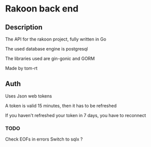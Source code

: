 # Rakoon back end

## Description

The API for the rakoon project, fully written in Go

The used database engine is postgresql

The libraries used are gin-gonic and GORM

Made by tom-rt

## Auth
Uses Json web tokens

A token is valid 15 minutes, then it has to be refreshed

If you haven't refreshed your token in 7 days, you have to reconnect

### TODO

Check EOFs in errors
Switch to sqlx ?